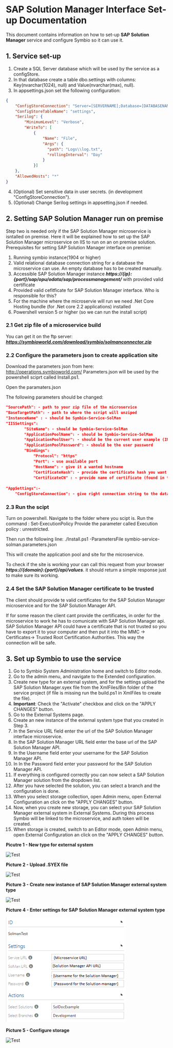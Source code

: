 

# SAP Solution Manager Interface Set-up Documentation

This document contains information on how to set-up **SAP Solution Manager** service and configure Symbio so it can use it.

## 1. Service set-up   


1. Create a SQL Server database which will be used by the service as a configStore.
2. In that database create a table dbo.settings with columns: Key(nvarchar(1024), null) and Value(nvarchar(max), null).
3. In appsettings.json set the following configuration:
```json
{
    "ConfigStoreConnection": "Server=[SERVERNAME];Database=[DATABASENAME];Trusted_Connection=True;",
    "ConfigStoreTableName": "settings",
    "Serilog": {
        "MinimumLevel": "Verbose",
        "WriteTo": [
            {
                "Name": "File",
                "Args": {
                  "path": "Logs\\log.txt",
                  "rollingInterval": "Day"
                }
            }]
    },
    "AllowedHosts": "*"
}
```
4. (Optional) Set sensitive data in user secrets. (in development "ConfigStoreConnection").
5. (Optional) Change Serilog settings in appsetting.json if needed.


## 2. Setting SAP Solution Manager run on premise 
Step two is needed only if the SAP Solution Manager microservice is isntalled on premise.
Here it will be explained how to set up the SAP Solution Manager microservice on IIS to run on an on premise solution.
Prerequisites for setting SAP Solution Manager interface on premise:
1. Running symbio instance(1904 or higher)
2. Valid relational database connection string for a database the microservice can use. An empty database has to be created manually.
3. Accessible SAP Solution Manager instance ***https://{ip}:{port}/sap/opu/odata/sap/processmanagement/*** with provided valid certificate
4. Provided valid cefitficate for SAP Solution Manager interface. Who is responsible for this?
5. For the machine where the microservie will run we need .Net Core Hosting bundle (for .Net core 2.2 applications) installed
6. Powershell version 5 or higher (so we can run the install script)

### 2.1 Get zip file of a microservice build

You can get it on the ftp server: ***https://symbioworld.com/download/symbio/solmanconnector.zip***

### 2.2 Configure the parameters json to create application site

Download the parameters json from here:
http://operations.symbioworld.com/
Parameters.json will be used by the powershell sciprt called Install.ps1. 

Open the paramaters.json

The following parameters should be changed:
```json
"SourcePath": - path to your zip file of the microservice 
"BaseTargetPath": - path to where the script will unziped
"InstanceName" : - should be Symbio-Service-SolMan
"IISSettings":
        "SiteName": - should be Symbio-Service-SolMan
        "ApplicationPoolName": - should be Symbio-Service-SolMan
        "ApplicationPoolUser": - should be the current user example (INT\username)
        "ApplicationPoolPassword": - should be the user password
        "Bindings": 
            "Protocol": "https"
            "Port": - use available port
            "HostName": - give it a wanted hostname
            "CertificateHash": - provide the certificate hash you want to use ( found in the iis -Server Certificates. It should be in local machine , personal or trusted root )
            "CertificateCN" : - provide name of certificate (found in the iis -Server Certificates)
            
"AppSettings":-
    "ConfigStoreConnection": - give right connection string to the database( you have to create the database yourself)
```
        
### 2.3 Run the scipt
Turn on powershell.
Navigate to the folder where you scipt is.
Run the command :
Set-ExecutionPolicy
Provide the parameter called Execution policy : unrestricted.

Then run the following line:
 ./Install.ps1 -ParametersFile symbio-service-solman.parameters.json
 
 This will create the application pool and site for the microservice.
 
 To check if the site is working your can call this request from your browser
 ***https://{domain}:{port}/api/values***.
 it should return a simple response just to make sure its working.
 
### 2.4 Set the SAP Solution Manager certificate to be trusted
 The client should provide te valid certificates for the SAP Solution Manager microservice and for the SAP Solution Manager API.
 
 If for some reason the client cant provide the certificates, in order for the microservice to work he has to comunicate with SAP Solution Manager api.
 SAP Solution Manager API could have a certificate that is not trusted so you  have to export it to your computer and then put it into the MMC -> Certificates-> Trusted Root Certification Authorities. This way the connection will be safe.
 
 
## 3. Set up Symbio to use the service   

1.  Go to Symbio System Administration home and switch to Editor mode.
2.  Go to the admin menu, and navigate to the Extended configuration.
3.  Create new type for an external system, and for the settings upload the SAP Solution Manager.syex file from the XmlFiles/Bin folder of the service project (if file is missing run the build.ps1 in XmlFiles to create the file).
4.  **Important**: Check the &quot;Activate&quot; checkbox and click on the &quot;APPLY CHANGES&quot; button.
5.  Go to the External Systems page.
6.  Create an new instance of the external system type that you created in Step 3.
7.  In the Service URL field enter the url of the SAP Solution Manager interface microservice.
8.  In the SAP Solution Manager URL field enter the base url of the SAP Solution Manager API.
9.  In the Username field enter your username for the SAP Solution Manager API.
10. In In the Password field enter your password for the SAP Solution Manager API.
11. If everything is configured correctly you can now select a SAP Solution Manager solution from the dropdown list.
12. After you have selected the solution,  you can select a branch and the configuration is done.
13. When you select storage collection, open Admin menu, open External Configuration an click on the &quot;APPLY CHANGES&quot; button.    
14. Now, when you create new storage, you can select your SAP Solution Manager external system in External Systems. During this process Symbio will be linked to the microservice, and auth token will be created.   
15. When storage is created, switch to an Editor mode, open Admin menu, open External Configuration an click on the &quot;APPLY CHANGES&quot; button.


**Picutre 1 - New type for external system**   

![Test](media/extConf1.PNG)



**Picture 2 - Upload .SYEX file**   

![Test](media/extConf2.PNG)



**Picture 3 - Create new instance of SAP Solution Manager external system type**   

![Test](media/extSystem1.PNG)



**Picture 4 - Enter settings for SAP Solution Manager external system type**   

![Test](media/extSystem2.PNG)



**Picture 5 - Configure storage**  

![Test](media/Storage.PNG)




